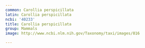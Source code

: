 ```yaml
---
common: Carollia perspicillata
latin: Carollia perspicillata
ncbi: '40233'
title: Carollia perspicillata
group: Mammals
image: http://www.ncbi.nlm.nih.gov/Taxonomy/taxi/images/816

---
```

